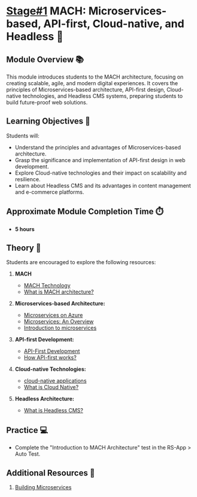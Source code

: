 # [Stage#1](../../../) MACH: Microservices-based, API-first, Cloud-native, and Headless 🚀

## Module Overview 📚

This module introduces students to the MACH architecture, focusing on creating scalable, agile, and modern digital experiences. It covers the principles of Microservices-based architecture, API-first design, Cloud-native technologies, and Headless CMS systems, preparing students to build future-proof web solutions.

## Learning Objectives 🎯

Students will:

- Understand the principles and advantages of Microservices-based architecture.
- Grasp the significance and implementation of API-first design in web development.
- Explore Cloud-native technologies and their impact on scalability and resilience.
- Learn about Headless CMS and its advantages in content management and e-commerce platforms.

## Approximate Module Completion Time ⏱️

- **5 hours**

## Theory 📖

Students are encouraged to explore the following resources:

1. **MACH**

   - [MACH Technology](https://machalliance.org/mach-technology)
   - [What is MACH architecture?](https://www.sitecore.com/blog/headless/what-is-mach-architecture)

1. **Microservices-based Architecture:**

   - [Microservices on Azure](https://learn.microsoft.com/en-us/azure/architecture/guide/architecture-styles/microservices)
   - [Microservices: An Overview](https://microservices.io/)
   - [Introduction to microservices](https://developer.ibm.com/learningpaths/get-started-application-modernization/intro-microservices/introduction/)

1. **API-first Development:**

   - [API-First Development](https://swagger.io/resources/articles/api-first-development/)
   - [How API-first works?](https://www.postman.com/api-first/)

1. **Cloud-native Technologies:**

   - [cloud-native applications](https://www.redhat.com/en/topics/cloud-native-apps)
   - [What is Cloud Native?](https://learn.microsoft.com/en-us/dotnet/architecture/cloud-native/definition)

1. **Headless Architecture:**
   - [What is Headless CMS?](https://www.contentful.com/r/knowledgebase/what-is-headless-cms/)

## Practice 💻

- Complete the "Introduction to MACH Architecture" test in the RS-App > Auto Test.

## Additional Resources 📘

1. [Building Microservices](https://samnewman.io/books/building_microservices/)
